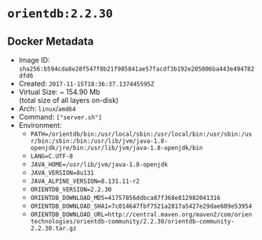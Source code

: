 # `orientdb:2.2.30`

## Docker Metadata

- Image ID: `sha256:b594cda8e28f547f8b21f985841ae57facdf3b192e205006ba443e494782dfd6`
- Created: `2017-11-15T18:36:37.137445595Z`
- Virtual Size: ~ 154.90 Mb  
  (total size of all layers on-disk)
- Arch: `linux`/`amd64`
- Command: `["server.sh"]`
- Environment:
  - `PATH=/orientdb/bin:/usr/local/sbin:/usr/local/bin:/usr/sbin:/usr/bin:/sbin:/bin:/usr/lib/jvm/java-1.8-openjdk/jre/bin:/usr/lib/jvm/java-1.8-openjdk/bin`
  - `LANG=C.UTF-8`
  - `JAVA_HOME=/usr/lib/jvm/java-1.8-openjdk`
  - `JAVA_VERSION=8u131`
  - `JAVA_ALPINE_VERSION=8.131.11-r2`
  - `ORIENTDB_VERSION=2.2.30`
  - `ORIENTDB_DOWNLOAD_MD5=41757856ddbca87f368e812982041316`
  - `ORIENTDB_DOWNLOAD_SHA1=7c014647fbf7521a2817a5427e29dae609e53954`
  - `ORIENTDB_DOWNLOAD_URL=http://central.maven.org/maven2/com/orientechnologies/orientdb-community/2.2.30/orientdb-community-2.2.30.tar.gz`
